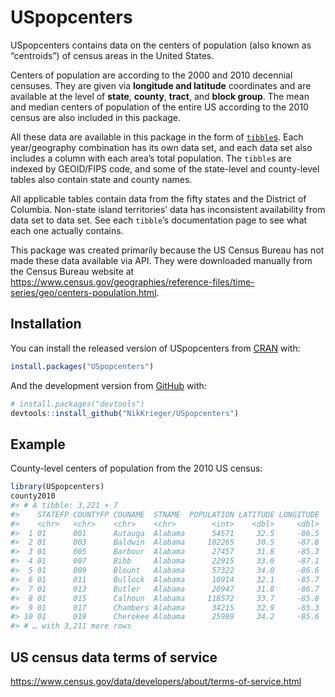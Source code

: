 
<!-- README.md is generated from README.Rmd. Please edit that file -->

# USpopcenters

<!-- badges: start -->

<!-- badges: end -->

USpopcenters contains data on the centers of population (also known as
“centroids”) of census areas in the United States.

Centers of population are according to the 2000 and 2010 decennial
censuses. They are given via **longitude and latitude** coordinates and
are available at the level of **state**, **county**, **tract**, and
**block group**. The mean and median centers of population of the entire
US according to the 2010 census are also included in this package.

All these data are available in this package in the form of
[`tibble`s](https://github.com/tidyverse/tibble). Each year/geography
combination has its own data set, and each data set also includes a
column with each area’s total population. The `tibble`s are indexed by
GEOID/FIPS code, and some of the state-level and county-level tables
also contain state and county names.

All applicable tables contain data from the fifty states and the
District of Columbia. Non-state island territories’ data has
inconsistent availability from data set to data set. See each `tibble`’s
documentation page to see what each one actually contains.

This package was created primarily because the US Census Bureau has not
made these data available via API. They were downloaded manually from
the Census Bureau website at
<https://www.census.gov/geographies/reference-files/time-series/geo/centers-population.html>.

## Installation

You can install the released version of USpopcenters from
[CRAN](https://CRAN.R-project.org) with:

``` r
install.packages("USpopcenters")
```

And the development version from [GitHub](https://github.com/) with:

``` r
# install.packages("devtools")
devtools::install_github("NikKrieger/USpopcenters")
```

## Example

County-level centers of population from the 2010 US census:

``` r
library(USpopcenters)
county2010
#> # A tibble: 3,221 × 7
#>    STATEFP COUNTYFP COUNAME  STNAME  POPULATION LATITUDE LONGITUDE
#>    <chr>   <chr>    <chr>    <chr>        <int>    <dbl>     <dbl>
#>  1 01      001      Autauga  Alabama      54571     32.5     -86.5
#>  2 01      003      Baldwin  Alabama     182265     30.5     -87.8
#>  3 01      005      Barbour  Alabama      27457     31.8     -85.3
#>  4 01      007      Bibb     Alabama      22915     33.0     -87.1
#>  5 01      009      Blount   Alabama      57322     34.0     -86.6
#>  6 01      011      Bullock  Alabama      10914     32.1     -85.7
#>  7 01      013      Butler   Alabama      20947     31.8     -86.7
#>  8 01      015      Calhoun  Alabama     118572     33.7     -85.8
#>  9 01      017      Chambers Alabama      34215     32.9     -85.3
#> 10 01      019      Cherokee Alabama      25989     34.2     -85.6
#> # … with 3,211 more rows
```

## US census data terms of service

<https://www.census.gov/data/developers/about/terms-of-service.html>
